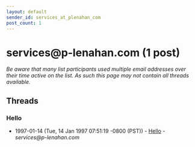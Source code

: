 ```yaml
---
layout: default
sender_id: services_at_plenahan_com
post_count: 1
---
```


# services<span>@</span>p-lenahan.com (1 post)

_Be aware that many list participants used multiple email addresses over their time active on the list. As such this page may not contain all threads available._

## Threads

### Hello
+ 1997-01-14 (Tue, 14 Jan 1997 07:51:19 -0800 (PST)) - [Hello](/archive/1997/01/13f33fc9e9e0c183fc8a690d0fc0b407b78b3a45d32a347d7abe62a59cbab4d3) - _services@p-lenahan.com_

